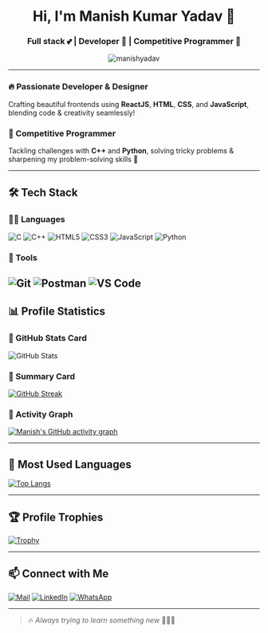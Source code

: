 <h1 align="center">Hi, I'm Manish Kumar Yadav 👋</h1>

<h3 align="center">Full stack 💕 | Developer 🚀 | Competitive Programmer 🤖</h3>

<p align="center">
  <img src="https://komarev.com/ghpvc/?username=manishyadav&style=flat-square" alt="manishyadav" />
</p>

---

### 🔥 Passionate Developer & Designer  
Crafting beautiful frontends using **ReactJS**, **HTML**, **CSS**, and **JavaScript**, blending code & creativity seamlessly!

### 🧠 Competitive Programmer  
Tackling challenges with **C++** and **Python**, solving tricky problems & sharpening my problem-solving skills 🧩

---

## 🛠️ Tech Stack

### 👨‍💻 Languages  
![C](https://img.shields.io/badge/C-blue?style=for-the-badge&logo=c&logoColor=white)
![C++](https://img.shields.io/badge/C++-blue?style=for-the-badge&logo=cplusplus&logoColor=white)
![HTML5](https://img.shields.io/badge/HTML5-E34F26?style=for-the-badge&logo=html5&logoColor=white)
![CSS3](https://img.shields.io/badge/CSS3-1572B6?style=for-the-badge&logo=css3&logoColor=white)
![JavaScript](https://img.shields.io/badge/JavaScript-yellow?style=for-the-badge&logo=javascript&logoColor=black)
![Python](https://img.shields.io/badge/Python-3776AB?style=for-the-badge&logo=python&logoColor=white)

### 🧰 Tools  
![Git](https://img.shields.io/badge/Git-F05032?style=for-the-badge&logo=git&logoColor=white)
![Postman](https://img.shields.io/badge/Postman-FF6C37?style=for-the-badge&logo=postman&logoColor=white)
![VS Code](https://img.shields.io/badge/VS%20Code-007ACC?style=for-the-badge&logo=visual-studio-code&logoColor=white)
---

## 📊 Profile Statistics

### 🔹 GitHub Stats Card
![GitHub Stats](https://github-readme-stats.vercel.app/api?username=manishyadav&show_icons=true&theme=radical)

### 🔹 Summary Card
[![GitHub Streak](https://github-readme-streak-stats.herokuapp.com/?user=manishyadav&theme=radical)](https://git.io/streak-stats)

### 🔹 Activity Graph
[![Manish's GitHub activity graph](https://github-readme-activity-graph.vercel.app/graph?username=manishyadav&theme=github-compact)](https://github.com/ashutosh00710/github-readme-activity-graph)

---

## 📌 Most Used Languages
[![Top Langs](https://github-readme-stats.vercel.app/api/top-langs/?username=manishyadav&layout=compact&theme=radical)](https://github.com/anuraghazra/github-readme-stats)

---

## 🏆 Profile Trophies
[![Trophy](https://github-profile-trophy.vercel.app/?username=manishyadav&theme=darkhub&margin-w=10)](https://github.com/ryo-ma/github-profile-trophy)

---

## 📫 Connect with Me

[![Mail](https://img.shields.io/badge/Gmail-D14836?style=for-the-badge&logo=gmail&logoColor=white)](mailto:my675890@gmail.com)
[![LinkedIn](https://img.shields.io/badge/LinkedIn-blue?style=for-the-badge&logo=linkedin&logoColor=white)](https://www.linkedin.com/in/manish-yadav-7b8b5a1b0)
[![WhatsApp](https://img.shields.io/badge/WhatsApp-25D366?style=for-the-badge&logo=whatsapp&logoColor=white)](https://wa.me/91xxxxxxxxxx)

---

> 🔥 _Always trying to learn something new_ 🚀🧠🔥
